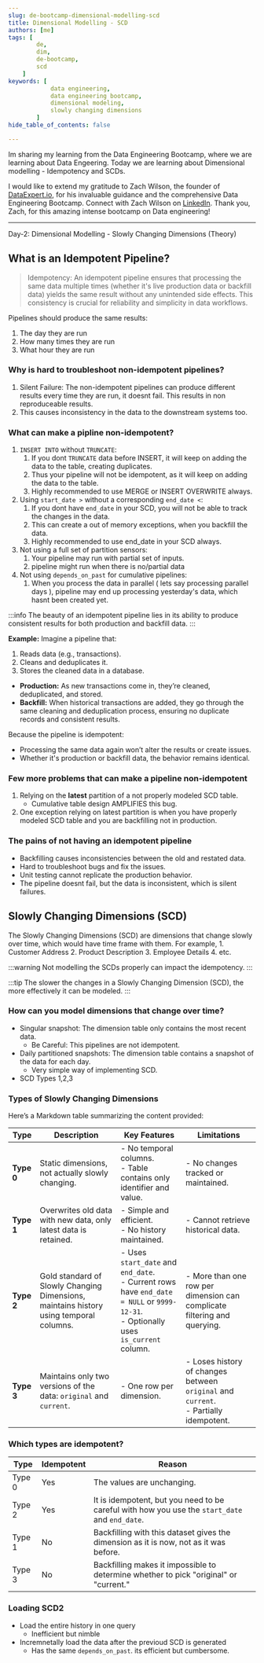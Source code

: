 ```yaml
---
slug: de-bootcamp-dimensional-modelling-scd
title: Dimensional Modelling - SCD
authors: [me]
tags: [
        de,
        dim,
        de-bootcamp,
        scd
    ]
keywords: [
            data engineering,
            data engineering bootcamp, 
            dimensional modeling, 
            slowly changing dimensions
        ]
hide_table_of_contents: false

---
```

Im sharing my learning from the Data Engineering Bootcamp, where we are learning about Data Engeering. Today we are learning about Dimensional modelling - Idempotency and SCDs.

I would like to extend my gratitude to Zach Wilson, the founder of [DataExpert.io](https://bootcamp.techcreator.io/lessons), for his invaluable guidance and the comprehensive Data Engineering Bootcamp.
Connect with Zach Wilson on [LinkedIn](https://www.linkedin.com/in/eczachly/).
Thank you, Zach, for this amazing intense bootcamp on Data engineering!

---

Day-2: Dimensional Modelling - Slowly Changing Dimensions (Theory)

<!-- truncate -->

## What is an Idempotent Pipeline?
> Idempotency: An idempotent pipeline ensures that processing the same data multiple times (whether it's live production data or backfill data) yields the same result without any unintended side effects. This consistency is crucial for reliability and simplicity in data workflows.

Pipelines should produce the same results:
1. The day they are run
2. How many times they are run
3. What hour they are run

### Why is hard to troubleshoot non-idempotent pipelines?
1. Silent Failure: The non-idempotent pipelines can produce different results every time they are run, it doesnt fail. This results in <Highlight color="#3e6980">non reproduceable results</Highlight>.
2. This causes inconsistency in the data to the downstream systems too.

### What can make a pipline non-idempotent?
1. `INSERT INTO` without `TRUNCATE`:
    1. If you dont `TRUNCATE` data before INSERT, it will keep on adding the data to the table, creating duplicates. 
    2. Thus your pipeline will not be idempotent, as it will keep on adding the data to the table.
    3. Highly recommended to use <Highlight color="#3e6980">MERGE</Highlight> or <Highlight color="#3e6980">INSERT OVERWRITE</Highlight> always.
2. Using `start_date >` without a corresponding `end_date <`:
    1. If you dont have `end_date` in your SCD, you will not be able to track the changes in the data.
    2. This can create a out of memory exceptions, when you backfill the data.
    3. Highly recommended to use <Highlight color="#3e6980">end_date</Highlight> in your SCD always.
3. Not using a full set of partition sensors:
    1. Your pipeline may run with partial set of inputs.
    2. pipeline might run when there is no/partial data
4. Not using `depends_on_past` for cumulative pipelines:
    1. When you process the data in parallel ( lets say processing parallel days ), pipeline may end up processing yesterday's data, which hasnt been created yet.

:::info
The beauty of an idempotent pipeline lies in its ability to produce consistent results for both production and backfill data.
:::

**Example:**
Imagine a pipeline that:
1. Reads data (e.g., transactions).
2. Cleans and deduplicates it.
3. Stores the cleaned data in a database.

- **Production:** As new transactions come in, they’re cleaned, deduplicated, and stored.
- **Backfill:** When historical transactions are added, they go through the same cleaning and deduplication process, ensuring no duplicate records and consistent results.

Because the pipeline is idempotent:
- Processing the same data again won’t alter the results or create issues.
- Whether it's production or backfill data, the behavior remains identical.

### Few more problems that can make a pipeline non-idempotent

1. Relying on the **latest** partition of a not properly modeled SCD table.
    - Cumulative table design AMPLIFIES this bug.
2. One exception relying on latest partition is when you have properly modeled SCD table and <Highlight color="#3e8045">you are backfilling not in production</Highlight>.

### The pains of not having an idempotent pipeline

- Backfilling causes inconsistencies between the old and restated data.
- Hard to troubleshoot bugs and fix the issues.
- Unit testing cannot replicate the production behavior.
- The pipeline doesnt fail, but the data is inconsistent, which is silent failures.

## Slowly Changing Dimensions (SCD)

The Slowly Changing Dimensions (SCD) are dimensions that change slowly over time, which would have time frame with them. For example,
    1. Customer Address
    2. Product Description
    3. Employee Details
    4. etc.

:::warning
Not modelling the SCDs properly can impact the idempotency.
:::

:::tip
The slower the changes in a Slowly Changing Dimension (SCD), the more effectively it can be modeled.
:::

### How can you model dimensions that change over time?

- Singular snapshot: The dimension table only contains the most recent data.
    - Be Careful: This pipelines are not idempotent.
- Daily partitioned snapshots: The dimension table contains a snapshot of the data for each day.
    - Very simple way of implementing SCD.
- SCD Types 1,2,3

### Types of Slowly Changing Dimensions

Here’s a Markdown table summarizing the content provided:

| **Type**  | **Description**                                                                                             | **Key Features**                                                                                      | **Limitations**                                                                                   |
|-----------|-------------------------------------------------------------------------------------------------------------|-------------------------------------------------------------------------------------------------------|---------------------------------------------------------------------------------------------------|
| **Type 0** | Static dimensions, not actually slowly changing.                                                           | - No temporal columns. <br /> - Table contains only identifier and value.                              | - No changes tracked or maintained.                                                              |
| **Type 1** | Overwrites old data with new data, only latest data is retained.                                           | - Simple and efficient. <br /> - No history maintained.                                                | - Cannot retrieve historical data.                                                               |
| **Type 2** | Gold standard of Slowly Changing Dimensions, maintains history using temporal columns.                     | - Uses `start_date` and `end_date`. <br /> - Current rows have `end_date = NULL` or `9999-12-31`. <br /> - Optionally uses `is_current` column. | - More than one row per dimension can complicate filtering and querying.                         |
| **Type 3** | Maintains only two versions of the data: `original` and `current`.                                         | - One row per dimension.                                                                             | - Loses history of changes between `original` and `current`. <br /> - Partially idempotent.        |


### Which types are idempotent?

| Type      | Idempotent | Reason                                                                                           |
|-----------|------------|--------------------------------------------------------------------------------------------------|
| Type 0 | Yes        | The values are unchanging.                                                                       |
| Type 2 | Yes        | It is idempotent, but you need to be careful with how you use the `start_date` and `end_date`.   |
| Type 1 | No         | Backfilling with this dataset gives the dimension as it is now, not as it was before.           |
| Type 3 | No         | Backfilling makes it impossible to determine whether to pick "original" or "current."           |

### Loading SCD2

- Load the entire history in one query
    - Inefficient but nimble
- Incremnetally load the data after the previoud SCD is generated
    - Has the same `depends_on_past`. its efficient but cumbersome.
